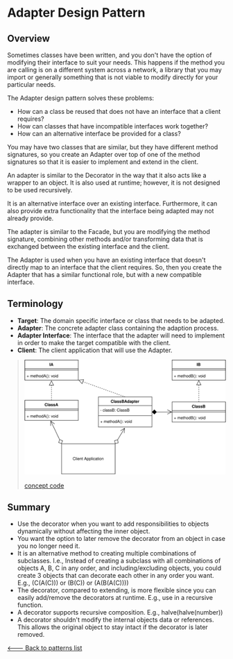 # Adapter Design Pattern

## Overview

Sometimes classes have been written, and you don't have the option of modifying their interface to suit your needs. This happens if the method you are calling is on a different system across a network, a library that you may import or generally something that is not viable to modify directly for your particular needs.

The Adapter design pattern solves these problems:

* How can a class be reused that does not have an interface that a client requires?
* How can classes that have incompatible interfaces work together?
* How can an alternative interface be provided for a class?

You may have two classes that are similar, but they have different method signatures, so you create an Adapter over top of one of the method signatures so that it is easier to implement and extend in the client.

An adapter is similar to the Decorator in the way that it also acts like a wrapper to an object. It is also used at runtime; however, it is not designed to be used recursively.

It is an alternative interface over an existing interface. Furthermore, it can also provide extra functionality that the interface being adapted may not already provide.

The adapter is similar to the Facade, but you are modifying the method signature, combining other methods and/or transforming data that is exchanged between the existing interface and the client.

The Adapter is used when you have an existing interface that doesn't directly map to an interface that the client requires. So, then you create the Adapter that has a similar functional role, but with a new compatible interface.

## Terminology

* **Target**: The domain specific interface or class that needs to be adapted.
* **Adapter**: The concrete adapter class containing the adaption process.
* **Adapter Interface**: The interface that the adapter will need to implement in order to make the target compatible with the client.
* **Client**: The client application that will use the Adapter.

> ![UML Diagram](./UML.svg)
>
> [concept code](./concept.ts)

## Summary

* Use the decorator when you want to add responsibilities to objects dynamically without affecting the inner object.
* You want the option to later remove the decorator from an object in case you no longer need it.
* It is an alternative method to creating multiple combinations of subclasses. I.e., Instead of creating a subclass with all combinations of objects A, B, C in any order, and including/excluding objects, you could create 3 objects that can decorate each other in any order you want. E.g., (C(A(C))) or (B(C)) or (A(B(A(C))))
* The decorator, compared to extending, is more flexible since you can easily add/remove the decorators at runtime. E.g., use in a recursive function.
* A decorator supports recursive composition. E.g., halve(halve(number))
* A decorator shouldn't modify the internal objects data or references. This allows the original object to stay intact if the decorator is later removed.

[<--- Back to patterns list](../../patterns.md)
